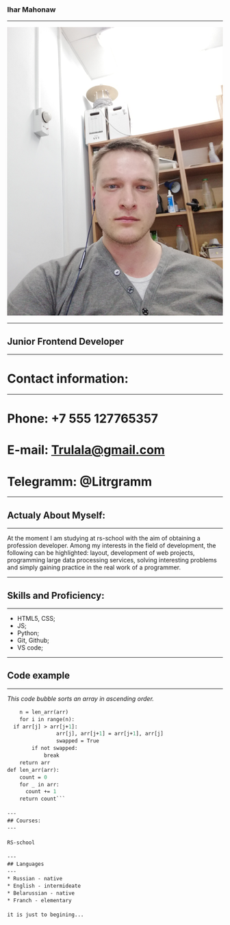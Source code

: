 ### Ihar Mahonaw
---
![foto](IMG_20210904_174635.jpg "I am")

---
## Junior Frontend Developer
---
# Contact information:
---


# Phone: +7 555 127765357
# E-mail: Trulala@gmail.com
# Telegramm: @Litrgramm


---
## Actualy About Myself:
---


At the moment I am studying at rs-school with the aim of obtaining a profession developer. Among my interests in the field of development, the following can be highlighted: layout, development of web projects, programming large data processing services, solving interesting problems and simply gaining practice in the real work of a programmer.


---
## Skills and Proficiency:
---


* HTML5, CSS;
* JS;
* Python;
* Git, Github;
* VS code;

---
## Code example
---
*This code bubble sorts an array in ascending order.*

```def bubble_sort(arr):
    n = len_arr(arr)
    for i in range(n):
  if arr[j] > arr[j+1]:
                arr[j], arr[j+1] = arr[j+1], arr[j]
                swapped = True
        if not swapped:
            break
    return arr
def len_arr(arr):
    count = 0
    for _ in arr:
      count += 1
    return count```

---
## Courses:
---

RS-school

---
## Languages
---
* Russian - native
* English - intermideate
* Belarussian - native
* Franch - elementary

it is just to begining...